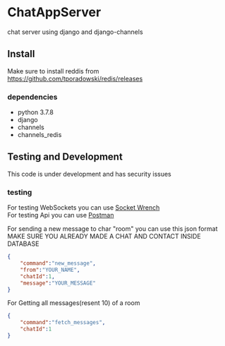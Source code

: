 # ChatAppServer
chat server using django and django-channels

## Install
Make sure to install reddis from https://github.com/tporadowski/redis/releases

### dependencies
* python 3.7.8
* django
* channels
* channels_redis

## Testing and Development
This code is under development and has security issues

### testing
For testing WebSockets you can use <a href="https://github.com/asleepysamurai/socketwrench">Socket Wrench</a></br>
For testing Api you can use <a href="https://www.postman.com/downloads/">Postman</a></br>

For sending a new message to char "room" you can use this json format</br>
MAKE SURE YOU ALREADY MADE A CHAT AND CONTACT INSIDE DATABASE
```json
{
    "command":"new_message",
    "from":"YOUR_NAME",
    "chatId":1,
    "message":"YOUR_MESSAGE"
}
```
For Getting all messages(resent 10) of a room
```json
{
    "command":"fetch_messages",
    "chatId":1
}
```